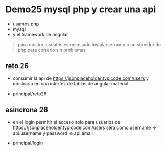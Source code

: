 # Demo25 mysql php y crear una api 

- usamos php
- mysql
- y el framework de angular
> para mostra losdatos es necesario instalarse xamp o un servidor de php para correrlo sin problemas 

## reto 26

- consumir la api de https://jsonplaceholder.typicode.com/users y mostrarlo en una interfez de tablas de angular material

- principal/reto26

## asincrona 26

- en el login permitir el acceso solo para usuarios de https://jsonplaceholder.typicode.com/users sera como username => api.username y password => api.email

- principal/login